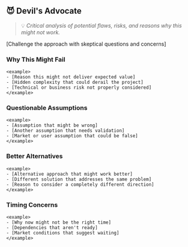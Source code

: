 ## 😈 Devil's Advocate
> 💡 *Critical analysis of potential flaws, risks, and reasons why this might not work.*

[Challenge the approach with skeptical questions and concerns]

### Why This Might Fail

```
<example>
- [Reason this might not deliver expected value]
- [Hidden complexity that could derail the project]
- [Technical or business risk not properly considered]
</example>
```

### Questionable Assumptions

```
<example>
- [Assumption that might be wrong]
- [Another assumption that needs validation]
- [Market or user assumption that could be false]
</example>
```

### Better Alternatives

```
<example>
- [Alternative approach that might work better]
- [Different solution that addresses the same problem]
- [Reason to consider a completely different direction]
</example>
```

### Timing Concerns

```
<example>
- [Why now might not be the right time]
- [Dependencies that aren't ready]
- [Market conditions that suggest waiting]
</example>
```